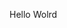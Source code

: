 Hello Wolrd
























































































































































































































































































































































































































































































































































































































































































































































































































































































































































































































































































































































































































































































































































































































































































































































































































































































































































































































































































































































































































































































































































































































































































































































































































































































































































